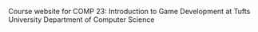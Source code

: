 Course website for COMP 23: Introduction to Game Development at Tufts University Department of Computer Science
